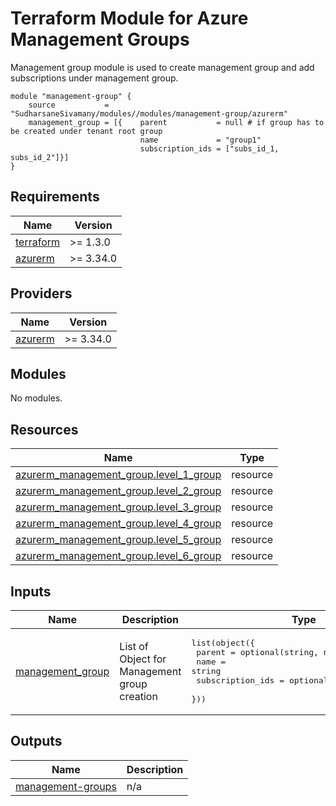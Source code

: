 # Terraform Module for Azure Management Groups
Management group module is used to create management group and add subscriptions under management group.

```hcl
module "management-group" {
    source           = "SudharsaneSivamany/modules//modules/management-group/azurerm"
    management_group = [{    parent           = null # if group has to be created under tenant root group
                             name             = "group1"
                             subscription_ids = ["subs_id_1, subs_id_2"]}] 
}
```

## Requirements

| Name | Version |
|------|---------|
| <a name="requirement_terraform"></a> [terraform](#requirement\_terraform) | >= 1.3.0 |
| <a name="requirement_azurerm"></a> [azurerm](#requirement\_azurerm) | >= 3.34.0 |

## Providers

| Name | Version |
|------|---------|
| <a name="provider_azurerm"></a> [azurerm](#provider\_azurerm) | >= 3.34.0 |

## Modules

No modules.

## Resources

| Name | Type |
|------|------|
| [azurerm_management_group.level_1_group](https://registry.terraform.io/providers/hashicorp/azurerm/latest/docs/resources/management_group) | resource |
| [azurerm_management_group.level_2_group](https://registry.terraform.io/providers/hashicorp/azurerm/latest/docs/resources/management_group) | resource |
| [azurerm_management_group.level_3_group](https://registry.terraform.io/providers/hashicorp/azurerm/latest/docs/resources/management_group) | resource |
| [azurerm_management_group.level_4_group](https://registry.terraform.io/providers/hashicorp/azurerm/latest/docs/resources/management_group) | resource |
| [azurerm_management_group.level_5_group](https://registry.terraform.io/providers/hashicorp/azurerm/latest/docs/resources/management_group) | resource |
| [azurerm_management_group.level_6_group](https://registry.terraform.io/providers/hashicorp/azurerm/latest/docs/resources/management_group) | resource |

## Inputs

| Name | Description | Type | Default | Required |
|------|-------------|------|---------|:--------:|
| <a name="input_management_group"></a> [management\_group](#input\_management\_group) | List of Object for Management group creation | <pre>list(object({<br>    parent           = optional(string, null)<br>    name             = string<br>    subscription_ids = optional(list(string), [])<br>  }))</pre> | n/a | yes |

## Outputs

| Name | Description |
|------|-------------|
| <a name="output_management-groups"></a> [management-groups](#output\_management-groups) | n/a |
